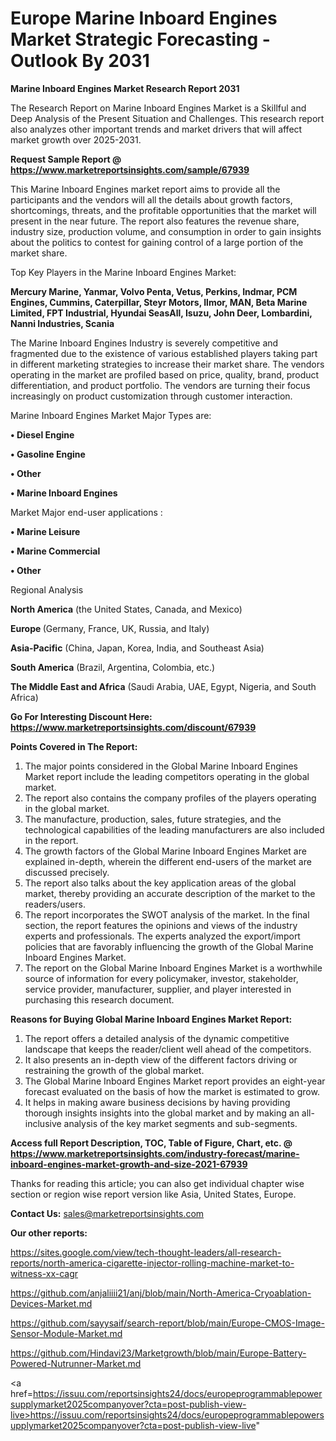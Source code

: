 # Europe Marine Inboard Engines Market Strategic Forecasting - Outlook By 2031

<strong>Marine Inboard Engines Market Research Report 2031</strong>

The Research Report on Marine Inboard Engines Market is a Skillful and Deep Analysis of the Present Situation and Challenges. This research report also analyzes other important trends and market drivers that will affect market growth over 2025-2031.

<strong>Request Sample Report @ <a href=https://www.marketreportsinsights.com/sample/67939>https://www.marketreportsinsights.com/sample/67939</a></strong>

This Marine Inboard Engines market report aims to provide all the participants and the vendors will all the details about growth factors, shortcomings, threats, and the profitable opportunities that the market will present in the near future. The report also features the revenue share, industry size, production volume, and consumption in order to gain insights about the politics to contest for gaining control of a large portion of the market share.

Top Key Players in the Marine Inboard Engines Market:

<strong>Mercury Marine, Yanmar, Volvo Penta, Vetus, Perkins, Indmar, PCM Engines, Cummins, Caterpillar, Steyr Motors, Ilmor, MAN, Beta Marine Limited, FPT Industrial, Hyundai SeasAll, Isuzu, John Deer, Lombardini, Nanni Industries, Scania</strong>

The Marine Inboard Engines Industry is severely competitive and fragmented due to the existence of various established players taking part in different marketing strategies to increase their market share. The vendors operating in the market are profiled based on price, quality, brand, product differentiation, and product portfolio. The vendors are turning their focus increasingly on product customization through customer interaction.

Marine Inboard Engines Market Major Types are:

<strong>• Diesel Engine

• Gasoline Engine

• Other

• Marine Inboard Engines</strong>

Market Major end-user applications :

<strong>• Marine Leisure

• Marine Commercial

• Other</strong>

Regional Analysis

</u><strong><b>North America</b></strong> (the United States, Canada, and Mexico)

<strong><b>Europe </b></strong>(Germany, France, UK, Russia, and Italy)

<strong><b>Asia-Pacific</b></strong> (China, Japan, Korea, India, and Southeast Asia)

<strong><b>South America</b></strong> (Brazil, Argentina, Colombia, etc.)

<strong><b>The Middle East and Africa</b></strong> (Saudi Arabia, UAE, Egypt, Nigeria, and South Africa)

<strong>Go For Interesting Discount Here: <a href=https://www.marketreportsinsights.com/discount/67939>https://www.marketreportsinsights.com/discount/67939</a></strong>

<strong>Points Covered in The Report:</strong>
<ol>
  <li>The major points considered in the Global Marine Inboard Engines Market report include the leading competitors operating in the global market.</li>
  <li>The report also contains the company profiles of the players operating in the global market.</li>
  <li>The manufacture, production, sales, future strategies, and the technological capabilities of the leading manufacturers are also included in the report.</li>
  <li>The growth factors of the Global Marine Inboard Engines Market are explained in-depth, wherein the different end-users of the market are discussed precisely.</li>
  <li>The report also talks about the key application areas of the global market, thereby providing an accurate description of the market to the readers/users.</li>
  <li>The report incorporates the SWOT analysis of the market. In the final section, the report features the opinions and views of the industry experts and professionals. The experts analyzed the export/import policies that are favorably influencing the growth of the Global Marine Inboard Engines Market.</li>
  <li>The report on the Global Marine Inboard Engines Market is a worthwhile source of information for every policymaker, investor, stakeholder, service provider, manufacturer, supplier, and player interested in purchasing this research document.</li>
</ol>
<strong>Reasons for Buying Global Marine Inboard Engines Market Report:</strong>

<ol>
  <li>The report offers a detailed analysis of the dynamic competitive landscape that keeps the reader/client well ahead of the competitors.</li>
  <li>It also presents an in-depth view of the different factors driving or restraining the growth of the global market.</li>
  <li>The Global Marine Inboard Engines Market report provides an eight-year forecast evaluated on the basis of how the market is estimated to grow.</li>
  <li>It helps in making aware business decisions by having providing thorough insights insights into the global market and by making an all-inclusive analysis of the key market segments and sub-segments.</li>
</ol>
<strong>Access full Report Description, TOC, Table of Figure, Chart, etc. @ <a href=https://www.marketreportsinsights.com/industry-forecast/marine-inboard-engines-market-growth-and-size-2021-67939>https://www.marketreportsinsights.com/industry-forecast/marine-inboard-engines-market-growth-and-size-2021-67939</a></strong>


Thanks for reading this article; you can also get individual chapter wise section or region wise report version like Asia, United States, Europe.

<strong>Contact Us:</strong>
sales@marketreportsinsights.com

<strong>Our other reports:</strong>

<a href=https://sites.google.com/view/tech-thought-leaders/all-research-reports/north-america-cigarette-injector-rolling-machine-market-to-witness-xx-cagr>https://sites.google.com/view/tech-thought-leaders/all-research-reports/north-america-cigarette-injector-rolling-machine-market-to-witness-xx-cagr</a>

<a href=https://github.com/anjaliiii21/anj/blob/main/North-America-Cryoablation-Devices-Market.md>https://github.com/anjaliiii21/anj/blob/main/North-America-Cryoablation-Devices-Market.md</a>

<a href=https://github.com/sayysaif/search-report/blob/main/Europe-CMOS-Image-Sensor-Module-Market.md>https://github.com/sayysaif/search-report/blob/main/Europe-CMOS-Image-Sensor-Module-Market.md</a>

<a href=https://github.com/Hindavi23/Marketgrowth/blob/main/Europe-Battery-Powered-Nutrunner-Market.md>https://github.com/Hindavi23/Marketgrowth/blob/main/Europe-Battery-Powered-Nutrunner-Market.md</a>

<a href=https://issuu.com/reportsinsights24/docs/europeprogrammablepowersupplymarket2025companyover?cta=post-publish-view-live>https://issuu.com/reportsinsights24/docs/europeprogrammablepowersupplymarket2025companyover?cta=post-publish-view-live</a>"
